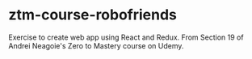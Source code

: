 # ztm-course-robofriends
Exercise to create web app using React and Redux. From Section 19 of Andrei Neagoie's Zero to Mastery course on Udemy.
